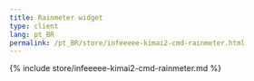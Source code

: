 ```yaml
---
title: Rainmeter widget
type: client
lang: pt_BR
permalink: /pt_BR/store/infeeeee-kimai2-cmd-rainmeter.html
---
```


{% include store/infeeeee-kimai2-cmd-rainmeter.md %}
